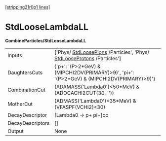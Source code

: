 [[stripping21r0p1 lines]](./stripping21r0p1-index)

# StdLooseLambdaLL

**CombineParticles/StdLooseLambdaLL**

|                  |                                                                                                                                                  |
|------------------|--------------------------------------------------------------------------------------------------------------------------------------------------|
| Inputs           | ['Phys/ [StdLoosePions](./stripping21r0p1-stdloosepions) /Particles', 'Phys/ [StdLooseProtons](./stripping21r0p1-stdlooseprotons) /Particles'] |
| DaughtersCuts    | {'p+': '(P\>2\*GeV) & (MIPCHI2DV(PRIMARY)\>9)', 'pi+': '(P\>2\*GeV) & (MIPCHI2DV(PRIMARY)\>9)'}                                                  |
| CombinationCut   | (ADAMASS('Lambda0')\<50\*MeV) & (ADOCACHI2CUT(30, ''))                                                                                           |
| MotherCut        | (ADMASS('Lambda0')\<35\*MeV) & (VFASPF(VCHI2)\<30)                                                                                               |
| DecayDescriptor  | [Lambda0 -\> p+ pi-]cc                                                                                                                         |
| DecayDescriptors | []                                                                                                                                             |
| Output           | None                                                                                                                                             |
